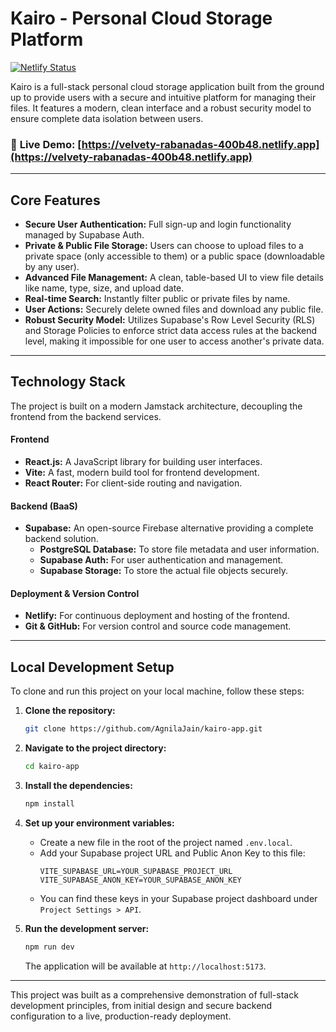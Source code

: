 # Kairo - Personal Cloud Storage Platform

[![Netlify Status](https://api.netlify.com/api/v1/badges/a1e7e4d8-7b9c-4b3f-8c38-230058b8f2d1/deploy-status)](https://velvety-rabanadas-400b48.netlify.app)

Kairo is a full-stack personal cloud storage application built from the ground up to provide users with a secure and intuitive platform for managing their files. It features a modern, clean interface and a robust security model to ensure complete data isolation between users.

### 🔴 **Live Demo:** [https://velvety-rabanadas-400b48.netlify.app](https://velvety-rabanadas-400b48.netlify.app)


---

## Core Features

-   **Secure User Authentication:** Full sign-up and login functionality managed by Supabase Auth.
-   **Private & Public File Storage:** Users can choose to upload files to a private space (only accessible to them) or a public space (downloadable by any user).
-   **Advanced File Management:** A clean, table-based UI to view file details like name, type, size, and upload date.
-   **Real-time Search:** Instantly filter public or private files by name.
-   **User Actions:** Securely delete owned files and download any public file.
-   **Robust Security Model:** Utilizes Supabase's Row Level Security (RLS) and Storage Policies to enforce strict data access rules at the backend level, making it impossible for one user to access another's private data.

---

## Technology Stack

The project is built on a modern Jamstack architecture, decoupling the frontend from the backend services.

#### **Frontend**
-   **React.js:** A JavaScript library for building user interfaces.
-   **Vite:** A fast, modern build tool for frontend development.
-   **React Router:** For client-side routing and navigation.

#### **Backend (BaaS)**
-   **Supabase:** An open-source Firebase alternative providing a complete backend solution.
    -   **PostgreSQL Database:** To store file metadata and user information.
    -   **Supabase Auth:** For user authentication and management.
    -   **Supabase Storage:** To store the actual file objects securely.

#### **Deployment & Version Control**
-   **Netlify:** For continuous deployment and hosting of the frontend.
-   **Git & GitHub:** For version control and source code management.

---

## Local Development Setup

To clone and run this project on your local machine, follow these steps:

1.  **Clone the repository:**
    ```bash
    git clone https://github.com/AgnilaJain/kairo-app.git
    ```

2.  **Navigate to the project directory:**
    ```bash
    cd kairo-app
    ```

3.  **Install the dependencies:**
    ```bash
    npm install
    ```

4.  **Set up your environment variables:**
    -   Create a new file in the root of the project named `.env.local`.
    -   Add your Supabase project URL and Public Anon Key to this file:
        ```
        VITE_SUPABASE_URL=YOUR_SUPABASE_PROJECT_URL
        VITE_SUPABASE_ANON_KEY=YOUR_SUPABASE_ANON_KEY
        ```
    -   You can find these keys in your Supabase project dashboard under `Project Settings > API`.

5.  **Run the development server:**
    ```bash
    npm run dev
    ```
    The application will be available at `http://localhost:5173`.

---

This project was built as a comprehensive demonstration of full-stack development principles, from initial design and secure backend configuration to a live, production-ready deployment.
